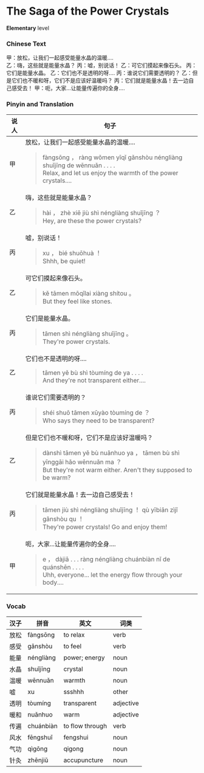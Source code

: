 # The Saga of the Power Crystals
**Elementary** level
### Chinese Text
甲：放松，让我们一起感受能量水晶的温暖....<br />乙：嗨，这些就是能量水晶？
丙：嘘，别说话！
乙：可它们摸起来像石头。
丙：它们是能量水晶。
乙：它们也不是透明的呀....
丙：谁说它们需要透明的？
乙：但是它们也不暖和呀，它们不是应该好温暖吗？
丙：它们就是能量水晶！去一边自己感受去！
甲：呃，大家...让能量传遍你的全身....

### Pinyin and Translation
|说人|句子|
|----|----|
|甲|放松，让我们一起感受能量水晶的温暖....<blockquote>fàngsōng ， ràng wǒmen yīqǐ gǎnshòu néngliàng shuǐjīng de wēnnuǎn . . . .<br />Relax, and let us enjoy the warmth of the power crystals....</blockquote>|
|乙|嗨，这些就是能量水晶？<blockquote>hài ， zhè xiē jiù shì néngliàng shuǐjīng ？<br />Hey, are these the power crystals?</blockquote>|
|丙|嘘，别说话！<blockquote>xu ， bié shuōhuà ！<br />Shhh, be quiet!</blockquote>|
|乙|可它们摸起来像石头。<blockquote>kě tāmen mōqǐlai xiàng shítou 。<br />But they feel like stones.</blockquote>|
|丙|它们是能量水晶。<blockquote>tāmen shì néngliàng shuǐjīng 。<br />They're power crystals.</blockquote>|
|乙|它们也不是透明的呀....<blockquote>tāmen yě bù shì tòumíng de ya . . . .<br />And they're not transparent either....</blockquote>|
|丙|谁说它们需要透明的？<blockquote>shéi shuō tāmen xūyào tòumíng de ？<br />Who says they need to be transparent?</blockquote>|
|乙|但是它们也不暖和呀，它们不是应该好温暖吗？<blockquote>dànshì tāmen yě bù nuǎnhuo ya ， tāmen bù shì yīnggāi hǎo wēnnuǎn ma ？<br />But they're not warm either. Aren't they supposed to be warm?</blockquote>|
|丙|它们就是能量水晶！去一边自己感受去！<blockquote>tāmen jiù shì néngliàng shuǐjīng ！ qù yībiān zìjǐ gǎnshòu qu ！<br />They're power crystals! Go and enjoy them!</blockquote>|
|甲|呃，大家...让能量传遍你的全身....<blockquote>e ， dàjiā . . . ràng néngliàng chuánbiàn nǐ de quánshēn . . . .<br />Uhh, everyone... let the energy flow through your body....</blockquote>|
### Vocab
|汉子|拼音|英文|词类|
|----|----|----|----|
|放松|fàngsōng|to relax|verb|
|感受|gǎnshòu|to feel|verb|
|能量|néngliàng|power; energy|noun|
|水晶|shuǐjīng|crystal|noun|
|温暖|wēnnuǎn|warmth|noun|
|嘘|xu|ssshhh|other|
|透明|tòumíng|transparent|adjective|
|暖和|nuǎnhuo|warm|adjective|
|传遍|chuánbiàn|to flow through|verb|
|风水|fēngshuǐ|fengshui|noun|
|气功|qìgōng|qigong|noun|
|针灸|zhēnjiǔ|accupuncture|noun|